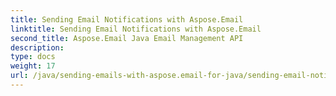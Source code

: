 ```yaml
---
title: Sending Email Notifications with Aspose.Email
linktitle: Sending Email Notifications with Aspose.Email
second_title: Aspose.Email Java Email Management API
description: 
type: docs
weight: 17
url: /java/sending-emails-with-aspose.email-for-java/sending-email-notifications/
---
```

